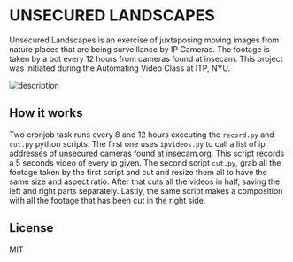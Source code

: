 # UNSECURED LANDSCAPES

Unsecured Landscapes is an exercise of juxtaposing moving images from nature places that are being surveillance by IP Cameras. The footage is taken by a bot every 12 hours from cameras found at insecam. This project was initiated during the Automating Video Class at ITP, NYU.

![description](static/imgs/one.png)

## How it works

Two cronjob task runs every 8 and 12 hours executing the `record.py` and `cut.py` python scripts. The first one uses `ipvideos.py` to call a list of ip addresses of unsecured cameras found at insecam.org. This script records a 5 seconds video of every ip given. The second script `cut.py`, grab all the footage taken by the first script and cut and resize them all to have the same size and aspect ratio. After that cuts all the videos in half, saving the left and right parts separately. Lastly, the same script makes a composition with all the footage that has been cut in the right side.


## License

MIT
